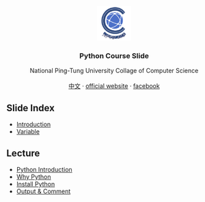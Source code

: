 <div id="top"></div>


<div align="center">
<img src="./images/ccs_logo.png" alt="Logo" width="80" height="80" />
<h3 align="center">Python Course Slide</h3>

<p align="center">
National Ping-Tung University Collage of Computer Science
<br/>
<br/>
<a href="https://github.com/NPTUCSSS/python/blob/master/CHINESE.md">中文</a>
		·
<a href="https://ccs.nptu.edu.tw/index.php?Lang=en">official website</a>
		·
<a href="https://www.facebook.com/nptu.ccs/">facebook</a>
</p>
</div>

## Slide Index

- [Introduction](https://nptucsss.com/python/introduction)
- [Variable](https://nptucsss.com/python/variable)

## Lecture

- [Python Introduction](https://hackmd.io/@NPTU-CS/H1tPSUkQu)
- [Why Python](https://hackmd.io/@NPTU-CS/ryhsq81X_)
- [Install Python](https://hackmd.io/@NPTU-CS/HJXpjGPNd)
- [Output & Comment](https://hackmd.io/@NPTU-CS/rkkfBAyXd)
